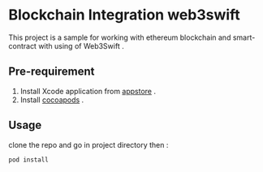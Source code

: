 # Blockchain Integration web3swift

This project is a sample for working with ethereum blockchain and smart-contract with using of Web3Swift .

## Pre-requirement

1. Install Xcode application from [appstore](https://www.apple.com/app-store/) .
2. Install [cocoapods](https://cocoapods.org/) .

## Usage

clone the repo and go in project directory then :

```bash
pod install
```

